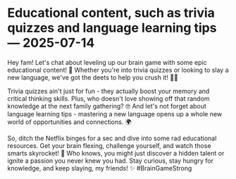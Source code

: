 # Educational content, such as trivia quizzes and language learning tips — 2025-07-14

Hey fam! Let's chat about leveling up our brain game with some epic educational content! 🧠 Whether you're into trivia quizzes or looking to slay a new language, we've got the deets to help you crush it! 💪🏼 

Trivia quizzes ain't just for fun - they actually boost your memory and critical thinking skills. Plus, who doesn't love showing off that random knowledge at the next family gathering? 🤓 And let's not forget about language learning tips - mastering a new language opens up a whole new world of opportunities and connections. 🌍 

So, ditch the Netflix binges for a sec and dive into some rad educational resources. Get your brain flexing, challenge yourself, and watch those smarts skyrocket! 🚀 Who knows, you might just discover a hidden talent or ignite a passion you never knew you had. Stay curious, stay hungry for knowledge, and keep slaying, my friends! ✨ #BrainGameStrong